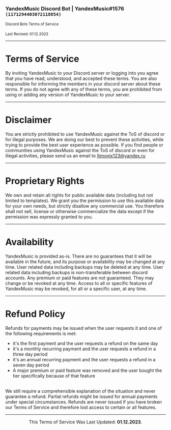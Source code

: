<h3>YandexMusic Discord Bot | YandexMusic#1576 <code>(1171294403072118854)</code></h3>
<sup>Discord Bots Terms of Service</sup> <br /> <br />
<sup>Last Revised: 01.12.2023</sup>

___
# Terms of Service
By inviting YandexMusic to your Discord server or logging into you agree that you have read, understood, and accepted these terms. You are also responsible for informing the members in your discord server about these terms. If you do not agree with any of these terms, you are prohibited from using or adding any version of YandexMusic to your server.
<hr>

# Disclaimer
You are strictly prohibited to use YandexMusic against the ToS of discord or for illegal purposes. We are doing our best to prevent these activities, while trying to provide the best user experience as possible. If you find people or communities using YandexMusic against the ToS of discord or even for illegal activities, please send us an email to llimonix123@yandex.ru
<hr>

# Proprietary Rights
We own and retain all rights for public available data (including but not limited to templates). We grant you the permission to use this available data for your own needs, but strictly disallow any commercial use. You therefore shall not sell, license or otherwise commercialize the data except if the permission was expressly granted to you.
<hr>

# Availability
YandexMusic is provided as-is. There are no guarantees that it will be available in the future, and its purpose or availability may be changed at any time.
User related data including backups may be deleted at any time.
User related data including backups is non-transferable between discord accounts.
Any premium or paid features are not guaranteed. They may change or be revoked at any time.
Access to all or specific features of YandexMusic may be revoked, for all or a specific user, at any time.
<hr>

# Refund Policy
Refunds for payments may be issued when the user requests it and one of the following requirements is met:
<br>
* it's the first payment and the user requests a refund on the same day
* it's a monthly recurring payment and the user requests a refund in a three day period
* it's an annual recurring payment and the user requests a refund in a seven day period
* A major premium or paid feature was removed and the user bought the tier specifically because of that feature
<br>
We still require a comprehensible explanation of the situation and never guarantee a refund. Partial refunds might be issued for annual payments under special circumstances. Refunds are never issued if you have broken our Terms of Service and therefore lost access to certain or all features.
<br>
<hr>
<p align="center">
  This Terms of Service Was Last Updated: 
  <b>01.12.2023</b>.
</p>
